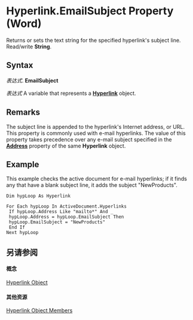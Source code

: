 
# Hyperlink.EmailSubject Property (Word)

Returns or sets the text string for the specified hyperlink's subject line. Read/write  **String**.


## Syntax

 _表达式_. **EmailSubject**

 _表达式_ A variable that represents a **[Hyperlink](af785a9e-081a-e359-705f-04f490304e2e.md)** object.


## Remarks

The subject line is appended to the hyperlink's Internet address, or URL. This property is commonly used with e-mail hyperlinks. The value of this property takes precedence over any e-mail subject specified in the  **[Address](f908a22a-7c0f-6b56-7933-f44985ea1464.md)** property of the same **Hyperlink** object.


## Example

This example checks the active document for e-mail hyperlinks; if it finds any that have a blank subject line, it adds the subject "NewProducts".


```
Dim hypLoop As Hyperlink 
 
For Each hypLoop In ActiveDocument.Hyperlinks 
 If hypLoop.Address Like "mailto*" And _ 
 hypLoop.Address = hypLoop.EmailSubject Then 
 hypLoop.EmailSubject = "NewProducts" 
 End If 
Next hypLoop
```


## 另请参阅


#### 概念


[Hyperlink Object](af785a9e-081a-e359-705f-04f490304e2e.md)
#### 其他资源


[Hyperlink Object Members](http://msdn.microsoft.com/library/49699791-6b9c-2061-aff7-c9269747ecea%28Office.15%29.aspx)